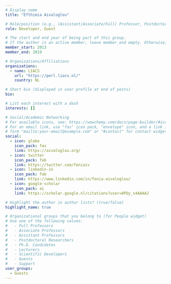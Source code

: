 ```yaml
---
# Display name
title: "Efthimia Aivaloglou"

# Role/position (e.g., (Assistant/Associate/Full) Professor, Postdoctoral Researchers, Ph.D. Candidate)
role: Developer, Guest

# The start and end year of being part of this group.
# If the author is an active member, leave member_end empty. Otherwise, fill in.
member_start: 2013
member_end: 2019

# Organizations/Affiliations
organizations:
  - name: LIACS
    url: "https://perl.liacs.nl/"
    country: NL

# Short bio (displayed in user profile at end of posts)
bio:

# List each interest with a dash
interests: []

# Social/Academic Networking
# For available icons, see: https://wowchemy.com/docs/page-builder/#icons
# For an email link, use "fas" icon pack, "envelope" icon, and a link in the
# form "mailto:your-email@example.com" or "#contact" for contact widget.
social:
  - icon: globe
    icon_pack: fas
    link: https://aivaloglou.org/
  - icon: twitter
    icon_pack: fab
    link: https://twitter.com/feniaiv
  - icon: linkedin-in
    icon_pack: fab
    link: https://www.linkedin.com/in/fenia-aivaloglou/
  - icon: google-scholar
    icon_pack: ai
    link: https://scholar.google.nl/citations?user=8PDy_s4AAAAJ

# Highlight the author in author lists? (true/false)
highlight_name: true

# Organizational groups that you belong to (for People widget)
# Use one of the following values: 
#   - Full Professors
#   - Associate Professors
#   - Assistant Professors
#   - Postdoctoral Researchers
#   - Ph.D. Candidates
#   - Lecturers
#   - Scientific Developers
#   - Guests
#   - Support
user_groups:
  - Guests
---
```

